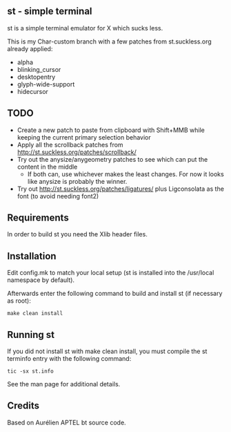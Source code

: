 st - simple terminal
--------------------
st is a simple terminal emulator for X which sucks less.

This is my Char-custom branch with a few patches from st.suckless.org already applied:
* alpha
* blinking_cursor
* desktopentry
* glyph-wide-support
* hidecursor


TODO
----
* Create a new patch to paste from clipboard with Shift+MMB while keeping the current primary selection behavior
* Apply all the scrollback patches from http://st.suckless.org/patches/scrollback/
* Try out the anysize/anygeometry patches to see which can put the content in the middle
    - If both can, use whichever makes the least changes. For now it looks like anysize is probably the winner.
* Try out http://st.suckless.org/patches/ligatures/ plus Ligconsolata as the font (to avoid needing font2)


Requirements
------------
In order to build st you need the Xlib header files.


Installation
------------
Edit config.mk to match your local setup (st is installed into
the /usr/local namespace by default).

Afterwards enter the following command to build and install st (if
necessary as root):

    make clean install


Running st
----------
If you did not install st with make clean install, you must compile
the st terminfo entry with the following command:

    tic -sx st.info

See the man page for additional details.

Credits
-------
Based on Aurélien APTEL <aurelien dot aptel at gmail dot com> bt source code.

